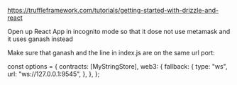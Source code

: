 https://truffleframework.com/tutorials/getting-started-with-drizzle-and-react


Open up React App in incognito mode so that it dose not use metamask and it uses ganash instead 

Make sure that ganash and the line in index.js are on the same url port:


const options = {
  contracts: [MyStringStore],
  web3: {
    fallback: {
      type: "ws",
      url: "ws://127.0.0.1:9545",
    },
  },
};
